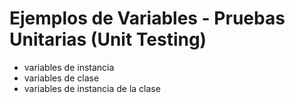 # Ejemplos de Variables - Pruebas Unitarias (Unit Testing) 
 
  * variables de instancia
  * variables de clase
  * variables de instancia de la clase
